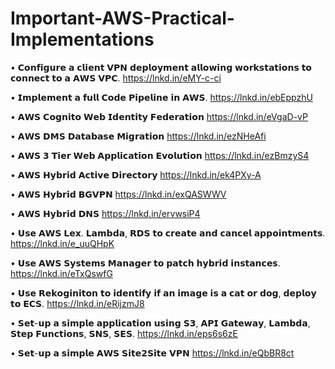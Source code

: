 # Important-AWS-Practical-Implementations

• 𝗖𝗼𝗻𝗳𝗶𝗴𝘂𝗿𝗲 𝗮 𝗰𝗹𝗶𝗲𝗻𝘁 𝗩𝗣𝗡 𝗱𝗲𝗽𝗹𝗼𝘆𝗺𝗲𝗻𝘁 𝗮𝗹𝗹𝗼𝘄𝗶𝗻𝗴 𝘄𝗼𝗿𝗸𝘀𝘁𝗮𝘁𝗶𝗼𝗻𝘀 𝘁𝗼 𝗰𝗼𝗻𝗻𝗲𝗰𝘁 𝘁𝗼 𝗮 𝗔𝗪𝗦 𝗩𝗣𝗖.
https://lnkd.in/eMY-c-ci

• 𝗜𝗺𝗽𝗹𝗲𝗺𝗲𝗻𝘁 𝗮 𝗳𝘂𝗹𝗹 𝗖𝗼𝗱𝗲 𝗣𝗶𝗽𝗲𝗹𝗶𝗻𝗲 𝗶𝗻 𝗔𝗪𝗦.
https://lnkd.in/ebEppzhU

• 𝗔𝗪𝗦 𝗖𝗼𝗴𝗻𝗶𝘁𝗼 𝗪𝗲𝗯 𝗜𝗱𝗲𝗻𝘁𝗶𝘁𝘆 𝗙𝗲𝗱𝗲𝗿𝗮𝘁𝗶𝗼𝗻
https://lnkd.in/eVgaD-vP

• 𝗔𝗪𝗦 𝗗𝗠𝗦 𝗗𝗮𝘁𝗮𝗯𝗮𝘀𝗲 𝗠𝗶𝗴𝗿𝗮𝘁𝗶𝗼𝗻
https://lnkd.in/ezNHeAfi

• 𝗔𝗪𝗦 𝟯 𝗧𝗶𝗲𝗿 𝗪𝗲𝗯 𝗔𝗽𝗽𝗹𝗶𝗰𝗮𝘁𝗶𝗼𝗻 𝗘𝘃𝗼𝗹𝘂𝘁𝗶𝗼𝗻
https://lnkd.in/ezBmzyS4

• 𝗔𝗪𝗦 𝗛𝘆𝗯𝗿𝗶𝗱 𝗔𝗰𝘁𝗶𝘃𝗲 𝗗𝗶𝗿𝗲𝗰𝘁𝗼𝗿𝘆
https://lnkd.in/ek4PXy-A

• 𝗔𝗪𝗦 𝗛𝘆𝗯𝗿𝗶𝗱 𝗕𝗚𝗩𝗣𝗡
https://lnkd.in/exQASWWV

• 𝗔𝗪𝗦 𝗛𝘆𝗯𝗿𝗶𝗱 𝗗𝗡𝗦
https://lnkd.in/ervwsiP4

• 𝗨𝘀𝗲 𝗔𝗪𝗦 𝗟𝗲𝘅. 𝗟𝗮𝗺𝗯𝗱𝗮, 𝗥𝗗𝗦 𝘁𝗼 𝗰𝗿𝗲𝗮𝘁𝗲 𝗮𝗻𝗱 𝗰𝗮𝗻𝗰𝗲𝗹 𝗮𝗽𝗽𝗼𝗶𝗻𝘁𝗺𝗲𝗻𝘁𝘀.
https://lnkd.in/e_uuQHpK

• 𝗨𝘀𝗲 𝗔𝗪𝗦 𝗦𝘆𝘀𝘁𝗲𝗺𝘀 𝗠𝗮𝗻𝗮𝗴𝗲𝗿 𝘁𝗼 𝗽𝗮𝘁𝗰𝗵 𝗵𝘆𝗯𝗿𝗶𝗱 𝗶𝗻𝘀𝘁𝗮𝗻𝗰𝗲𝘀.
https://lnkd.in/eTxQswfG

• 𝗨𝘀𝗲 𝗥𝗲𝗸𝗼𝗴𝗶𝗻𝗶𝘁𝗼𝗻 𝘁𝗼 𝗶𝗱𝗲𝗻𝘁𝗶𝗳𝘆 𝗶𝗳 𝗮𝗻 𝗶𝗺𝗮𝗴𝗲 𝗶𝘀 𝗮 𝗰𝗮𝘁 𝗼𝗿 𝗱𝗼𝗴, 𝗱𝗲𝗽𝗹𝗼𝘆 𝘁𝗼 𝗘𝗖𝗦.
https://lnkd.in/eRijzmJ8

• 𝗦𝗲𝘁-𝘂𝗽 𝗮 𝘀𝗶𝗺𝗽𝗹𝗲 𝗮𝗽𝗽𝗹𝗶𝗰𝗮𝘁𝗶𝗼𝗻 𝘂𝘀𝗶𝗻𝗴 𝗦𝟯, 𝗔𝗣𝗜 𝗚𝗮𝘁𝗲𝘄𝗮𝘆, 𝗟𝗮𝗺𝗯𝗱𝗮, 𝗦𝘁𝗲𝗽 𝗙𝘂𝗻𝗰𝘁𝗶𝗼𝗻𝘀, 𝗦𝗡𝗦, 𝗦𝗘𝗦.
https://lnkd.in/eps6s6zE

• 𝗦𝗲𝘁-𝘂𝗽 𝗮 𝘀𝗶𝗺𝗽𝗹𝗲 𝗔𝗪𝗦 𝗦𝗶𝘁𝗲𝟮𝗦𝗶𝘁𝗲 𝗩𝗣𝗡
https://lnkd.in/eQbBR8ct
